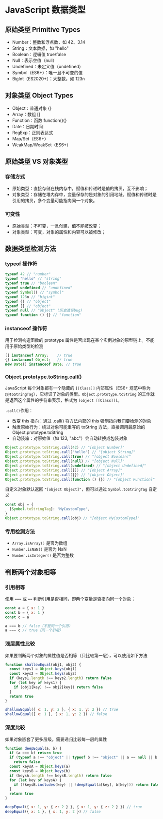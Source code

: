 # JavaScript 数据类型

## 原始类型 Primitive Types

- Number：整数和浮点数，如 42、3.14
- String：文本数据，如 "hello"
- Boolean：逻辑值 true/false
- Null：表示空值（null）
- Undefined：未定义值（undefined）
- Symbol（ES6+）：唯一且不可变的值
- BigInt（ES2020+）：大整数，如 123n

## 对象类型 Object Types

- Object：普通对象 {}
- Array：数组 []
- Function：函数 function(){}
- Date：日期时间
- RegExp：正则表达式
- Map/Set（ES6+）
- WeakMap/WeakSet（ES6+）

## 原始类型 VS 对象类型

### 存储方式

- 原始类型：直接存储在栈内存中，赋值和传递时是值的拷贝，互不影响；
- 对象类型：存储在堆内存中，变量保存的是对象的引用地址。赋值和传递时是引用的拷贝，多个变量可能指向同一个对象。

### 可变性

- 原始类型：不可变，一旦创建，值不能被改变；
- 对象类型：可变，对象的属性和内容可以被修改；

## 数据类型检测方法

### typeof 操作符

```js
typeof 42 // "number"
typeof "hello" // "string"
typeof true // "boolean"
typeof undefined // "undefined"
typeof Symbol() // "symbol"
typeof 123n // "bigint"
typeof {} // "object"
typeof [] // "object"
typeof null // "object" (历史遗留bug)
typeof function () {} // "function"
```

### instanceof 操作符

用于检测构造函数的 prototype 属性是否出现在某个实例对象的原型链上。不能用于原始类型的检测

```js
[] instanceof Array;    // true
{} instanceof Object;   // true
new Date() instanceof Date; // true
```

### Object.prototype.toString.call()

JavaScript 每个对象都有一个隐藏的 `[[Class]]` 内部属性（ES6+ 规范中称为 `@@toStringTag`），它标识了对象的类型。`Object.prototype.toString` 的工作就是返回这个属性的字符串表示，格式为 `[object [[Class]]]`。

`.call()`作用：

- 改变 this 指向：通过 .call() 将方法内部的 this 强制指向我们要检测的对象
- 触发原始行为：绕过对象可能重写的 toString 方法，直接调用最原始的 Object.prototype.toString
- 自动装箱：对原始值（如 123, "abc"）会自动转换成包装对象

```js
Object.prototype.toString.call(42) // "[object Number]"
Object.prototype.toString.call("hello") // "[object String]"
Object.prototype.toString.call(true) // "[object Boolean]"
Object.prototype.toString.call(null) // "[object Null]"
Object.prototype.toString.call(undefined) // "[object Undefined]"
Object.prototype.toString.call([]) // "[object Array]"
Object.prototype.toString.call({}) // "[object Object]"
Object.prototype.toString.call(function () {}) // "[object Function]"
```

自定义对象默认返回 `"[object Object]"`，但可以通过 `Symbol.toStringTag` 自定义

```js
const obj = {
  [Symbol.toStringTag]: "MyCustomType",
}
Object.prototype.toString.call(obj) // "[object MyCustomType]"
```

### 专用检测方法

- `Array.isArray()` 是否为数组
- `Number.isNaN()` 是否为 NaN
- `Number.isInteger()` 是否为整数

## 判断两个对象相等

### 引用相等

使用 `===` 或 `==` 判断引用是否相同，即两个变量是否指向同一个对象；

```js
const a = { x: 1 }
const b = { x: 1 }
const c = a

a === b // false（不是同一个引用）
a === c // true（同一个引用）
```

### 浅层属性比较

如果要判断两个对象的属性值是否相等（只比较第一层），可以使用如下方法

```js
function shallowEqual(obj1, obj2) {
  const keys1 = Object.keys(obj1)
  const keys2 = Object.keys(obj2)
  if (keys1.length !== keys2.length) return false
  for (let key of keys1) {
    if (obj1[key] !== obj2[key]) return false
  }
  return true
}

shallowEqual({ x: 1, y: 2 }, { x: 1, y: 2 }) // true
shallowEqual({ x: 1 }, { x: 1, y: 2 }) // false
```

### 深度比较

如果对象嵌套了更多层级，需要递归比较每一层的属性

```js
function deepEqual(a, b) {
  if (a === b) return true
  if (typeof a !== "object" || typeof b !== "object" || a == null || b == null)
    return false
  const keysA = Object.keys(a)
  const keysB = Object.keys(b)
  if (keysA.length !== keysB.length) return false
  for (let key of keysA) {
    if (!keysB.includes(key) || !deepEqual(a[key], b[key])) return false
  }
  return true
}

deepEqual({ x: 1, y: { z: 2 } }, { x: 1, y: { z: 2 } }) // true
deepEqual({ x: 1 }, { x: 1, y: 2 }) // false
```
